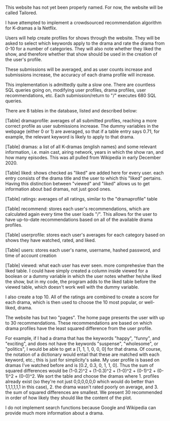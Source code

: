 This website has not yet been properly named. For now, the website will be called Tailored.

I have attempted to implement a crowdsourced recommendation algorithm for K-dramas a la Netflix.

Users will help create profiles for shows through the website. They will be asked to select which keywords apply to the drama and rate the drama from 0-10 for a number of categories. They will also note whether they liked the show, and therefore whether that show should be used in the creation of the user's profile.

These submissions will be averaged, and as user counts increase and submissions increase, the accuracy of each drama profile will increase.

This implementation is admittedly quite a slow one. There are countless SQL queries going on, modifying user profiles, drama profiles, user recommendations, etc. Each submission/return to "/" executes 680 SQL queries.

There are 8 tables in the database, listed and described below:

[Table] dramaprofile: averages of all submitted profiles, reaching a more correct profile as user submissions increase. The dummy variables in the webpage (either 0 or 1) are averaged, so that if a table entry says 0.71, for example, the relevant keyword is likely to apply to that drama.

[Table] dramas: a list of all K-dramas (english names) and some relevant information, i.e. main cast, airing network, years in which the show ran, and how many episodes. This was all pulled from Wikipedia in early December 2020.

[Table] liked: shows checked as "liked" are added here for every user. each entry consists of the drama title and the user to which this "liked" pertains. Having this distinction between "viewed" and "liked" allows us to get information about bad dramas, not just good ones.

[Table] ratings: averages of all ratings, similar to the "dramaprofile" table

[Table] recommend: stores each user's recommendations, which are calculated again every time the user loads "/". This allows for the user to have up-to-date recommendations based on all of the available drama profiles.

[Table] userprofile: stores each user's averages for each category based on shows they have watched, rated, and liked.

[Table] users: stores each user's name, username, hashed password, and time of account creation

[Table] viewed: what each user has ever seen. more comprehesive than the liked table. I could have simply created a column inside viewed for a boolean or a dummy variable in which the user notes whether he/she liked the show, but in my code, the program adds to the liked table before the viewed table, which doesn't work well with the dummy variable.

I also create a top 10. All of the ratings are combined to create a score for each drama, which is then used to choose the 10 most popular, or well-liked, drama.

The website has but two "pages". The home page presents the user with up to 30 recommendations. These recommendations are based on which drama profiles have the least squared difference from the user profile.

For example, if I had a drama that has the keywords "happy", "funny", and "exciting", and does not have the keywords "suspense", "wholesome", or "politics", I would be able to get a [1, 1, 1, 0, 0, 0] for that drama. Of course, the notation of a dictionary would entail that these are matched with each keyword, etc.; this is just for simplicity's sake.
My user profile is based on dramas I've watched before and is [0.2, 0.3, 0, 1, 1, 0].
Thus the sum of squared differences would be (1-0.2)^2 + (1-0.3)^2 + (1-0)^2 + (0-1)^2 + (0-1)^2 + (0-0)^2.
We sort the table and choose the dramas where 1. profiles already exist (so they're not just 0,0,0,0,0,0 which would do better than 1,1,1,1,1,1 in this case), 2. the drama wasn't rated poorly on average, and 3. the sum of squared differences are smallest.
We present 30 recommended in order of how likely they should like the content of the plot.

I do not implement search functions because Google and Wikipedia can provide much more information about a drama.
